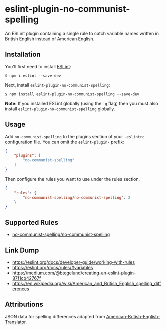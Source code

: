 # eslint-plugin-no-communist-spelling

An ESLint plugin containing a single rule to catch variable names written in British English instead of American English.

## Installation

You'll first need to install [ESLint](http://eslint.org):

```
$ npm i eslint --save-dev
```

Next, install `eslint-plugin-no-communist-spelling`:

```
$ npm install eslint-plugin-no-communist-spelling --save-dev
```

**Note:** If you installed ESLint globally (using the `-g` flag) then you must also install `eslint-plugin-no-communist-spelling` globally.

## Usage

Add `no-communist-spelling` to the plugins section of your `.eslintrc` configuration file. You can omit the `eslint-plugin-` prefix:

```json
{
    "plugins": [
        "no-communist-spelling"
    ]
}
```


Then configure the rules you want to use under the rules section.

```json
{
    "rules": {
        "no-communist-spelling/no-communist-spelling": 2
    }
}
```

## Supported Rules

* [no-communist-spelling/no-communist-spelling](./docs/rules/no-communist-spelling.md)


## Link Dump

- https://eslint.org/docs/developer-guide/working-with-rules
- https://eslint.org/docs/rules/#variables
- https://medium.com/@btegelund/creating-an-eslint-plugin-87f1cb42767f
- <https://en.wikipedia.org/wiki/American_and_British_English_spelling_differences>

## Attributions

JSON data for spelling differences adapted from [American-British-English-Translator][translator].

[translator]: https://github.com/hyperreality/American-British-English-Translator
